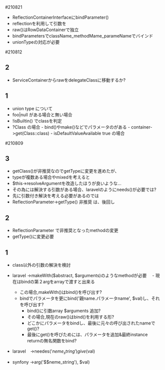


#210821

- ReflectionContainerInterfaceにbindParameter()
- reflectionを利用して引数を
- raw()はRowDataContainerで独立
- bindParametersでclassName_methodMame_parameNameでバインド
- unionTypeの対応が必要



#210812

## 2

- ServiceContainerからrawをdelegateClassに移動するか?

## 1

- union type について
 - foo|null がある場合と無い場合
  - !isBuiltin() でclassを判定
   - ?Class の場合
    - bind()やmake()などでパラメータのがある
    - container->get(Class::class)
    - isDefaultValueAvailable true の場合




#210809

## 3

- getClass()が非推奨なのでgetTypeに変更を進めたが、
- typeが複数ある場合やmixedを考えると
- $this->resolveArgumentを改造したほうが良いような...
- その為には解決する引数がある場合、laravelのようにneeds()が必要では?
- 先に引数付き解決を考える必要があるのでは
 - ReflectionParameter->getType() 非推奨 は、後回し

## 2

- ReflectionParameter で非推奨となったmethodの変更
 - getType()に変更必要

## 1

- class以外の引数の解決を検討

 - laravel ->makeWith($abstract, $arguments)のようなmethodが必要
　- 現在はbindの第２argをarrayで渡すと出来る
   - この場合,makeWith()はbind()を呼び出す?
   - bindでパラメータを更にbind('親name.パラメータname', $val)し、それを呼び出す?
     - bind()に引数array $arguments 追加?
      - その場合,現在のraw()はbind()を利用する形?
      - どこかにパラメータをbindし、最後に元々の呼び出されたnameでget()?
       - 最後にget()を呼びためには、パラメータを追加&最終instance returnの無名関数をbind?
      
 
 
 - laravel　->needes('$neme_string') give($val)
 - synfony ->arg('$$neme_string'), $val)


